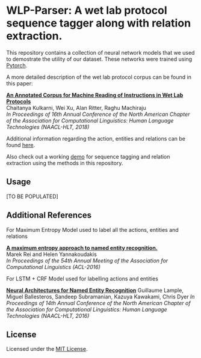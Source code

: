 # WLP-Parser: A wet lab protocol sequence tagger along with relation extraction.

This repository contains a collection of neural network models that we used to 
demostrate the utility of our dataset. These networks were trained using [Pytorch](http://pytorch.org/).

A more detailed description of the wet lab protocol corpus can be found in this paper:

[**An Annotated Corpus for Machine Reading of Instructions in Wet Lab Protocols**](https://arxiv.org/pdf/1805.00195.pdf)  
Chaitanya Kulkarni, Wei Xu, Alan Ritter, Raghu Machiraju  
*In Proceedings of 16th Annual Conference of the North American Chapter 
of the Association for Computational Linguistics: Human Language Technologies (NAACL-HLT, 2018)*

Additional information regarding the action, entities and relations can be found [here](https://arxiv.org/pdf/1805.00195.pdf).

Also check out a working [demo](http://bionlp.osu.edu:5000/protocols) for sequence tagging and relation extraction using the methods in this repository.

## Usage
[TO BE POPULATED]

## Additional References

For Maximum Entropy Model used to label all the actions, entities and relations

[**A maximum entropy approach to named entity 
recognition.**](https://dl.acm.org/citation.cfm?id=930095)  
Marek Rei and Helen Yannakoudakis  
*In Proceedings of the 54th Annual Meeting of the Association for Computational Linguistics (ACL-2016)*

For LSTM + CRF Model used for labelling actions and entities

[**Neural Architectures for Named Entity 
Recognition**](https://arxiv.org/pdf/1603.01360.pdf)
Guillaume Lample, Miguel Ballesteros,
Sandeep Subramanian, Kazuya Kawakami, Chris Dyer
*In Proceedings of 14th Annual Conference of the North American Chapter 
of the Association for Computational Linguistics: Human Language Technologies (NAACL-HLT, 2016)*


## License

Licensed under the [MIT License](https://opensource.org/licenses/MIT).
 

